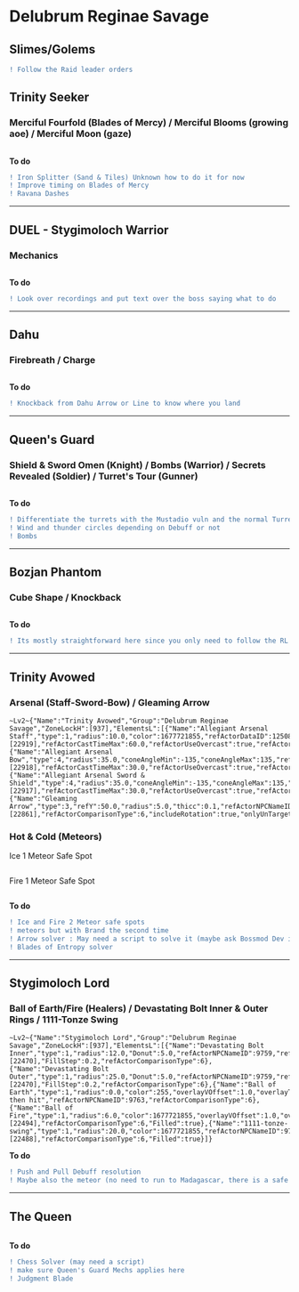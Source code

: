 # Delubrum Reginae Savage
## Slimes/Golems
```diff
! Follow the Raid leader orders
```
## Trinity Seeker
### Merciful Fourfold (Blades of Mercy) / Merciful Blooms (growing aoe) / Merciful Moon (gaze)
```

```
**To do**
```diff
! Iron Splitter (Sand & Tiles) Unknown how to do it for now
! Improve timing on Blades of Mercy
! Ravana Dashes
```
***
## DUEL - Stygimoloch Warrior
### Mechanics
```

```
**To do**
```diff
! Look over recordings and put text over the boss saying what to do
```
***
## Dahu
### Firebreath / Charge
```

```
**To do**
```diff
! Knockback from Dahu Arrow or Line to know where you land
```
***
## Queen's Guard
### Shield & Sword Omen (Knight) / Bombs (Warrior) / Secrets Revealed (Soldier) / Turret's Tour (Gunner)
```

```
**To do**
```diff
! Differentiate the turrets with the Mustadio vuln and the normal Turret Tour
! Wind and thunder circles depending on Debuff or not
! Bombs
```
***
## Bozjan Phantom
### Cube Shape / Knockback
```

```
**To do**
```diff
! Its mostly straightforward here since you only need to follow the RL and I don't think there is a knockback since the add phase is kill reds and fully heal whites
```
***
## Trinity Avowed
### Arsenal (Staff-Sword-Bow) / Gleaming Arrow
```
~Lv2~{"Name":"Trinity Avowed","Group":"Delubrum Reginae Savage","ZoneLockH":[937],"ElementsL":[{"Name":"Allegiant Arsenal Staff","type":1,"radius":10.0,"color":1677721855,"refActorDataID":12508,"refActorRequireCast":true,"refActorCastId":[22919],"refActorCastTimeMax":60.0,"refActorUseOvercast":true,"refActorComparisonType":3,"onlyTargetable":true,"onlyVisible":true,"Filled":true},{"Name":"Allegiant Arsenal Bow","type":4,"radius":35.0,"coneAngleMin":-135,"coneAngleMax":135,"refActorDataID":12508,"refActorRequireCast":true,"refActorCastId":[22918],"refActorCastTimeMax":30.0,"refActorUseOvercast":true,"refActorComparisonType":3,"includeRotation":true,"onlyTargetable":true,"onlyVisible":true,"Filled":true},{"Name":"Allegiant Arsenal Sword & Shield","type":4,"radius":35.0,"coneAngleMin":-135,"coneAngleMax":135,"refActorDataID":12508,"refActorRequireCast":true,"refActorCastId":[22917],"refActorCastTimeMax":30.0,"refActorUseOvercast":true,"refActorComparisonType":3,"includeRotation":true,"onlyTargetable":true,"onlyVisible":true,"AdditionalRotation":3.1415927,"Filled":true},{"Name":"Gleaming Arrow","type":3,"refY":50.0,"radius":5.0,"thicc":0.1,"refActorNPCNameID":9854,"refActorRequireCast":true,"refActorCastId":[22861],"refActorComparisonType":6,"includeRotation":true,"onlyUnTargetable":true,"onlyVisible":true}]}
```
###  Hot & Cold (Meteors)
Ice 1 Meteor Safe Spot
```

```
Fire 1 Meteor Safe Spot
```

```
**To do**
```diff
! Ice and Fire 2 Meteor safe spots
! meteors but with Brand the second time
! Arrow solver : May need a script to solve it (maybe ask Bossmod Dev if he could tell us)
! Blades of Entropy solver 
```
***
## Stygimoloch Lord
### Ball of Earth/Fire (Healers) / Devastating Bolt Inner & Outer Rings / 1111-Tonze Swing
```
~Lv2~{"Name":"Stygimoloch Lord","Group":"Delubrum Reginae Savage","ZoneLockH":[937],"ElementsL":[{"Name":"Devastating Bolt Inner","type":1,"radius":12.0,"Donut":5.0,"refActorNPCNameID":9759,"refActorRequireCast":true,"refActorCastId":[22470],"FillStep":0.2,"refActorComparisonType":6},{"Name":"Devastating Bolt Outer","type":1,"radius":25.0,"Donut":5.0,"refActorNPCNameID":9759,"refActorRequireCast":true,"refActorCastId":[22470],"FillStep":0.2,"refActorComparisonType":6},{"Name":"Ball of Earth","type":1,"radius":0.0,"color":255,"overlayVOffset":1.0,"overlayText":"Dispel then hit","refActorNPCNameID":9763,"refActorComparisonType":6},{"Name":"Ball of Fire","type":1,"radius":6.0,"color":1677721855,"overlayVOffset":1.0,"overlayText":"Reflect","refActorNPCNameID":9761,"refActorRequireCast":true,"refActorCastId":[22494],"refActorComparisonType":6,"Filled":true},{"Name":"1111-tonze-swing","type":1,"radius":20.0,"color":1677721855,"refActorNPCNameID":9759,"refActorRequireCast":true,"refActorCastId":[22488],"refActorComparisonType":6,"Filled":true}]}
```
**To do**
```diff
! Push and Pull Debuff resolution
! Maybe also the meteor (no need to run to Madagascar, there is a safe point where you get 5-7k damage)
```
***
## The Queen
```

```
**To do**
```diff
! Chess Solver (may need a script)
! make sure Queen's Guard Mechs applies here
! Judgment Blade
```
